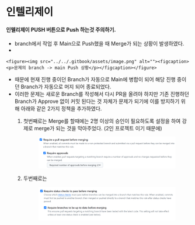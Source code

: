 # 인텔리제이

#### 인텔리제이 PUSH 버튼으로 Push 하는것 주의하기.

* branch에서 작업 후 Main으로 Push했을 때 Merge가 되는 상황이 발생하였다.
*

    <figure><img src="../../.gitbook/assets/image.png" alt=""><figcaption><p>문제의 branch -> main Push 상황</p></figcaption></figure>
* 때문에 현재 진행 중이던 Branch가 자동으로 Main에 병합이 되어 해당 진행 중이던 Branch가 자동으로 머지 되어 종료되었다.
* 이러한 문제는 새로운 Branch를 작성해서 다시 PR을 올려야 하지만 기존 진행하던 Branch가 Approve 없이 커밋 된다는 것 자체가 문제가 되기에 이를 방지하기 위해 아래와 같은 2가지 정책을 추가하였다.
  1.  첫번째로는 Merge를 할때에는 2명 이상의 승인이 필요하도록 설정을 하여 강제로 merge가 되는 것을 막아주었다. (2인 프로젝트 이기 때문에)

      <figure><img src="../../.gitbook/assets/image (2).png" alt=""><figcaption></figcaption></figure>
  2.  두번째로는&#x20;

      <figure><img src="../../.gitbook/assets/image (1).png" alt=""><figcaption></figcaption></figure>
